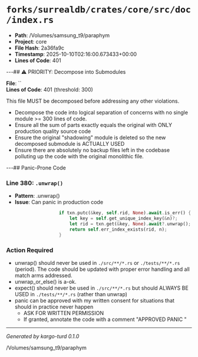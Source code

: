 # `forks/surrealdb/crates/core/src/doc/index.rs`

- **Path**: /Volumes/samsung_t9/paraphym
- **Project**: core
- **File Hash**: 2a36fa9c  
- **Timestamp**: 2025-10-10T02:16:00.673433+00:00  
- **Lines of Code**: 401

---## ⚠️ PRIORITY: Decompose into Submodules

**File**: ``  
**Lines of Code**: 401 (threshold: 300)

This file MUST be decomposed before addressing any other violations.

- Decompose the code into logical separation of concerns with no single module >= 300 lines of code. 
- Ensure all the sum of parts exactly equals the original with ONLY production quality source code
- Ensure the original "shadowing" module is deleted so the new decomposed submodule is ACTUALLY USED
- Ensure there are absolutely no backup files left in the codebase polluting up the code with the original monolithic file.

---## Panic-Prone Code


### Line 380: `.unwrap()`

- **Pattern**: .unwrap()
- **Issue**: Can panic in production code

```rust
					if txn.putc(&key, self.rid, None).await.is_err() {
						let key = self.get_unique_index_key(&n)?;
						let rid = txn.get(&key, None).await?.unwrap();
						return self.err_index_exists(rid, n);
					}
```

### Action Required

- unwrap() should never be used in `./src/**/*.rs` or `./tests/**/*.rs` (period). The code should be updated with proper error handling and all match arms addressed.
- unwrap_or_else() is a-ok. 
- expect() should never be used in `./src/**/*.rs` but should ALWAYS BE USED in `./tests/**/*.rs` (rather than unwrap)
- panic can be approved with my written consent for situations that should in practice never happen  
  - ASK FOR WRITTEN PERMISSION
  - If granted, annotate the code with a comment "APPROVED PANIC "

---

*Generated by kargo-turd 0.1.0*

/Volumes/samsung_t9/paraphym